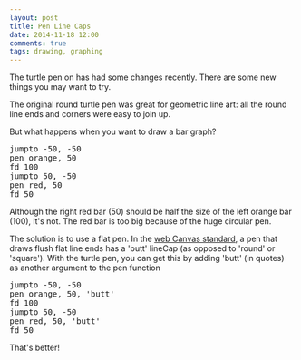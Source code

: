 ```yaml
---
layout: post
title: Pen Line Caps
date: 2014-11-18 12:00
comments: true
tags: drawing, graphing
---
```


The turtle pen on has had some changes recently.
There are some new things you may want to try.

The original round turtle pen was great for geometric line
art: all the round line ends and corners were easy to join up.

But what happens when you want to draw a bar graph?

<pre class="examp">
jumpto -50, -50
pen orange, 50
fd 100
jumpto 50, -50
pen red, 50
fd 50
</pre>

<script type="demo" height=199>
demo ->
  jumpto -50, -50
  pen orange, 50
  fd 100
  label '100?'
  jumpto 50, -50
  pen red, 50
  fd 50
  label '50?'
  jumpto 0, 0
</script>

Although the right red bar (50) should be half the size
of the left orange bar (100), it's not.  The red bar is
too big because of the huge circular pen.

The solution is to use a flat pen.  In the
[web Canvas standard](http://www.w3.org/TR/2014/CR-2dcontext-20140821/#dom-context-2d-linecap),
a pen that draws flush flat line ends has a 'butt' lineCap
(as opposed to 'round' or 'square').  With the turtle
pen, you can get this by adding 'butt' (in quotes) as another
argument to the pen function

<pre class="examp">
jumpto -50, -50
pen orange, 50, 'butt'
fd 100
jumpto 50, -50
pen red, 50, 'butt'
fd 50
</pre>

<script type="demo" height=199>
demo ->
  jumpto -50, -50
  pen orange, 50, 'butt'
  fd 100
  label '100!'
  jumpto 50, -50
  pen red, 50, 'butt'
  fd 50
  label '50!'
  jumpto 0, 0
</script>

That's better!
